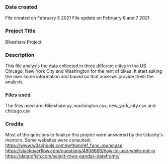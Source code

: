 ### Date created

File created on February 5 2021
File update on February 6 and 7 2021
### Project Title
Bikeshare Project

### Description
This file analysis the data collected in three different cities in the US Chicago, New York City and Washington for the rent of bikes. It start asking the user some information and based on that anserws provide them the analysis.

### Files used
The files used are: Bikeshare.py, washington.csv, new_york_city.csv and chicago.csv

### Credits
Most of the quesions to finalize this project were answered by the Udacity's mentors. Some websites were consulted:
https://www.w3schools.com/python/ref_func_round.asp
https://stackoverflow.com/questions/4908666/how-to-use-while-not-in
https://datatofish.com/select-rows-pandas-dataframe/

